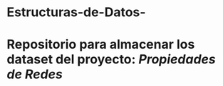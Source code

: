 # Estructuras-de-Datos-
# Repositorio para almacenar los dataset del proyecto: *Propiedades de Redes*
